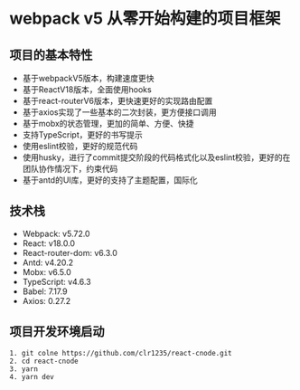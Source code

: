 # webpack v5 从零开始构建的项目框架
## 项目的基本特性
- 基于webpackV5版本，构建速度更快
- 基于ReactV18版本，全面使用hooks
- 基于react-routerV6版本，更快速更好的实现路由配置
- 基于axios实现了一些基本的二次封装，更方便接口调用
- 基于mobx的状态管理，更加的简单、方便、快捷
- 支持TypeScript，更好的书写提示
- 使用eslint校验，更好的规范代码
- 使用husky，进行了commit提交阶段的代码格式化以及eslint校验，更好的在团队协作情况下，约束代码
- 基于antd的UI库，更好的支持了主题配置，国际化
## 技术栈
- Webpack: v5.72.0
- React: v18.0.0
- React-router-dom: v6.3.0
- Antd: v4.20.2
- Mobx: v6.5.0
- TypeScript: v4.6.3
- Babel: 7.17.9
- Axios: 0.27.2
## 项目开发环境启动
```
1. git colne https://github.com/clr1235/react-cnode.git
2. cd react-cnode
3. yarn
4. yarn dev
```
